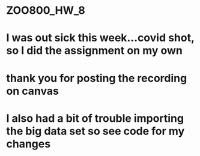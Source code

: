 # ZOO800_HW_8


# I was out sick this week...covid shot, so I did the assignment on my own
# thank you for posting the recording on canvas
# I also had a bit of trouble importing the big data set so see code for my changes
